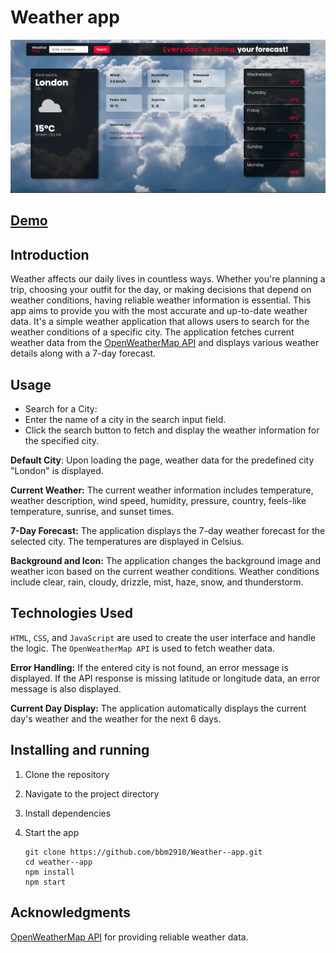 # Weather app
![My Image](Screenshot.png)
## [Demo](https://bbm2910.github.io/weather-check/)

## Introduction
Weather affects our daily lives in countless ways. Whether you're planning a trip, choosing your outfit for the day, or making decisions that depend on weather conditions, having reliable weather information is essential. This app aims to provide you with the most accurate and up-to-date weather data.
It's a simple weather application that allows users to search for the weather conditions of a specific city. The application fetches current weather data from the [OpenWeatherMap API](https://openweathermap.org/api) and displays various weather details along with a 7-day forecast.

## Usage
- Search for a City:
- Enter the name of a city in the search input field.
- Click the search button to fetch and display the weather information for the specified city.

__Default City__: Upon loading the page, weather data for the predefined city "London" is displayed.


__Current Weather:__
The current weather information includes temperature, weather description, wind speed, humidity, pressure, country, feels-like temperature, sunrise, and sunset times.

__7-Day Forecast:__
The application displays the 7-day weather forecast for the selected city.
The temperatures are displayed in Celsius.

__Background and Icon:__
The application changes the background image and weather icon based on the current weather conditions.
Weather conditions include clear, rain, cloudy, drizzle, mist, haze, snow, and thunderstorm.

## Technologies Used
`HTML`, `CSS`, and `JavaScript` are used to create the user interface and handle the logic.
The `OpenWeatherMap API` is used to fetch weather data.

__Error Handling:__
If the entered city is not found, an error message is displayed.
If the API response is missing latitude or longitude data, an error message is also displayed.

__Current Day Display:__
The application automatically displays the current day's weather and the weather for the next 6 days.

## Installing and running
1. Clone the repository
2. Navigate to the project directory
3. Install dependencies
4. Start the app
   
   ```
   git clone https://github.com/bbm2910/Weather--app.git
   cd weather--app
   npm install
   npm start
   
## Acknowledgments
[OpenWeatherMap API](https://openweathermap.org/api) for providing reliable weather data.

